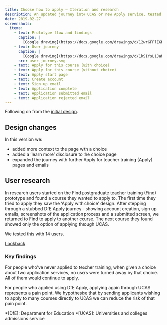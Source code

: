 ```yaml
---
title: Choose how to apply – Iteration and research
description: An updated journey into UCAS or new Apply service, tested with users.
date: 2019-02-27
screenshots:
  items:
    - text: Prototype flow and findings
      caption: |
        [Google drawing](https://docs.google.com/drawings/d/12wrGFPlEGNkG1U6Qlkx1OCHLBtGochNTBS9jMhPV7Fs/edit)
    - text: User journey
      caption: |
        [Google drawing](https://docs.google.com/drawings/d/1kSIYsL1JaMADJkDT1gavtsasHTCOhZRbHMY9M4Oc9nE/edit?usp=sharing)
      src: user-journey.svg
    - text: Apply for this course (with choice)
    - text: Apply for this course (without choice)
    - text: Apply start page
    - text: Create account
    - text: Sign up email
    - text: Application complete
    - text: Application submitted email
    - text: Application rejected email
---
```


Following on from the [initial design](/find-teacher-training/choose-how-to-apply).

## Design changes

In this version we:

- added more context to the page with a choice
- added a ‘learn more’ disclosure to the choice page
- expanded the journey with further Apply for teacher training (Apply) pages and emails

## User research

In research users started on the Find postgraduate teacher training (Find) prototype and found a course they wanted to apply to. The first time they tried to apply they saw the ‘Apply with choice’ design. After stepping through a stubbed DfE Apply journey – showing account creation, sign up emails, screenshots of the application process and a submitted screen, we returned to Find to apply to another course. The next course they found showed only the option of applying through UCAS.

We tested this with 14 users.

[Lookback](https://lookback.io/dfe-digital/apply-tt-ua)

### Key findings

For people who’ve never applied to teacher training, when given a choice about two application services, no users were turned away by that choice. All of them would continue to apply.

For people who applied using DfE Apply, applying again through UCAS represents a pain point. We hypothesise that by sending applicants wishing to apply to many courses directly to UCAS we can reduce the risk of that pain point.

*[DfE]: Department for Education
*[UCAS]: Universities and colleges admissions service
